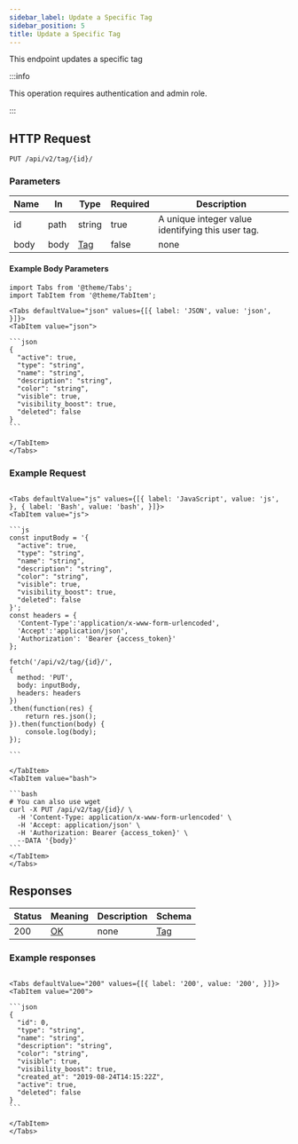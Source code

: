 ```yaml
---
sidebar_label: Update a Specific Tag
sidebar_position: 5
title: Update a Specific Tag
---
```


This endpoint updates a specific tag

:::info

This operation requires authentication and admin role.

:::

## HTTP Request

`PUT /api/v2/tag/{id}/`

### Parameters

|Name|In|Type|Required|Description|
|---|---|---|---|---|
|id|path|string|true|A unique integer value identifying this user tag.|
|body|body|[Tag](/docs/apireference/v2/schemas/tag)|false|none|

#### Example Body Parameters

````mdx-code-block
import Tabs from '@theme/Tabs';
import TabItem from '@theme/TabItem';

<Tabs defaultValue="json" values={[{ label: 'JSON', value: 'json', }]}>
<TabItem value="json">

```json
{
  "active": true,
  "type": "string",
  "name": "string",
  "description": "string",
  "color": "string",
  "visible": true,
  "visibility_boost": true,
  "deleted": false
}
```

</TabItem>
</Tabs>
````

### Example Request

````mdx-code-block

<Tabs defaultValue="js" values={[{ label: 'JavaScript', value: 'js', }, { label: 'Bash', value: 'bash', }]}>
<TabItem value="js">

```js
const inputBody = '{
  "active": true,
  "type": "string",
  "name": "string",
  "description": "string",
  "color": "string",
  "visible": true,
  "visibility_boost": true,
  "deleted": false
}';
const headers = {
  'Content-Type':'application/x-www-form-urlencoded',
  'Accept':'application/json',
  'Authorization': 'Bearer {access_token}'
};

fetch('/api/v2/tag/{id}/',
{
  method: 'PUT',
  body: inputBody,
  headers: headers
})
.then(function(res) {
    return res.json();
}).then(function(body) {
    console.log(body);
});

```

</TabItem>
<TabItem value="bash">

```bash
# You can also use wget
curl -X PUT /api/v2/tag/{id}/ \
  -H 'Content-Type: application/x-www-form-urlencoded' \
  -H 'Accept: application/json' \
  -H 'Authorization: Bearer {access_token}' \
  --DATA '{body}'
```
</TabItem>
</Tabs>
````

## Responses

|Status|Meaning|Description|Schema|
|---|---|---|---|
|200|[OK](https://tools.ietf.org/html/rfc7231#section-6.3.1)|none|[Tag](/docs/apireference/v2/schemas/tag)|

### Example responses


````mdx-code-block

<Tabs defaultValue="200" values={[{ label: '200', value: '200', }]}>
<TabItem value="200">

```json
{
  "id": 0,
  "type": "string",      
  "name": "string",      
  "description": "string",
  "color": "string",
  "visible": true,
  "visibility_boost": true,
  "created_at": "2019-08-24T14:15:22Z",
  "active": true,
  "deleted": false
}
```

</TabItem>
</Tabs>
````




